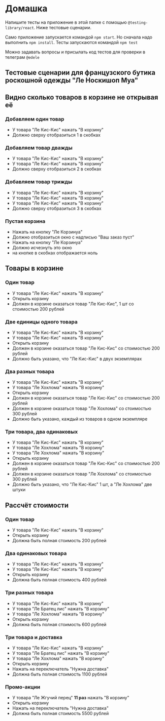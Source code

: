 # Домашка

Напишите тесты на приложение в этой папке с помощью `@testing-library/react`. Ниже тестовые сценарии.

Само приложение запускается командой `npm start`. Но сначала надо выполнить `npm install`. Тесты запускаются командой `npm test`

Можно задавать вопросы и присылать код тестов для проверки в телеграм `@edele`

## Тестовые сценарии для французского бутика роскошной одежды "Ле Носкишоп Муа"

## Видно сколько товаров в корзине не открывая её

### Добавляем один товар

- У товара "Ле Кис-Кис" нажать "В корзину"
- Должно сверху отобразиться 1 в скобках

### Добавляем товар дважды

- У товара "Ле Кис-Кис" нажать "В корзину"
- У товара "Ле Кис-Кис" нажать "В корзину"
- Должно сверху отобразиться 2 в скобках

### Добавляем товар трижды

- У товара "Ле Кис-Кис" нажать "В корзину"
- У товара "Ле Кис-Кис" нажать "В корзину"
- У товара "Ле Кис-Кис" нажать "В корзину"
- Должно сверху отобразиться 3 в скобках

### Пустая корзина

- Нажать на кнопку "Ле Корзинуа"
- Должно отобразиться окно с надписью "Ваш заказ пуст"
- Нажать на кнопку "Ле Корзинуа"
- Должно исчезнуть это окно
- на кнопке в скобках отображается ноль

## Товары в корзине

### Один товар

- У товара "Ле Кис-Кис" нажать "В корзину"
- Открыть корзину
- Должен в корзине оказаться товар "Ле Кис-Кис", 1 шт со стоимостью 200 рублей

### Две единицы одного товара

- У товара "Ле Кис-Кис" нажать "В корзину"
- У товара "Ле Кис-Кис" нажать "В корзину"
- Открыть корзину
- Должен в корзине оказаться товар "Ле Кис-Кис" со стоимостью 200 рублей
- Должно быть указано, что "Ле Кис-Кис" в двух экземплярах

### Два разных товара

- У товара "Ле Кис-Кис" нажать "В корзину"
- У товара "Ле Хохлома" нажать "В корзину"
- Открыть корзину
- Должен в корзине оказаться товар "Ле Кис-Кис" со стоимостью 200 рублей
- Должен в корзине оказаться товар "Ле Хохлома" со стоимостью 300 рублей
- Должно быть указано, каждый из товаров в одном экземпляре

### Три товара, два одинаковых

- У товара "Ле Кис-Кис" нажать "В корзину"
- У товара "Ле Хохлома" нажать "В корзину"
- У товара "Ле Хохлома" нажать "В корзину"
- Открыть корзину
- Должен в корзине оказаться товар "Ле Кис-Кис" со стоимостью 200 рублей
- Должен в корзине оказаться товар "Ле Хохлома" со стоимостью 300 рублей
- Должно быть указано, что "Ле Кис-Кис" 1 шт, а "Ле Хохлома" две штуки

## Рассчёт стоимости

### Один товар

- У товара "Ле Кис-Кис" нажать "В корзину"
- Открыть корзину
- Должна быть полная стоимость 200 рублей

### Два одинаковых товара

- У товара "Ле Кис-Кис" нажать "В корзину"
- У товара "Ле Кис-Кис" нажать "В корзину"
- Открыть корзину
- Должна быть полная стоимость 400 рублей

### Три разных товара

- У товара "Ле Кис-Кис" нажать "В корзину"
- У товара "Ле Братец лис" нажать "В корзину"
- У товара "Ле Хохлома" нажать "В корзину"
- Открыть корзину
- Должна быть полная стоимость 600 рублей

### Три товара и доставка

- У товара "Ле Кис-Кис" нажать "В корзину"
- У товара "Ле Братец лис" нажать "В корзину"
- У товара "Ле Хохлома" нажать "В корзину"
- Открыть корзину
- Нажать на переключатель "Нужна доставка"
- Должна быть полная стоимость 1100 рублей

### Промо-акции

- У товара "Ле Жгучий перец" **11 раз** нажать "В корзину"
- Открыть корзину
- Нажать на переключатель "Нужна доставка"
- Должна быть полная стоимость 5500 рублей
